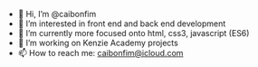 - 👋 Hi, I’m @caibonfim
- 👀 I’m interested in front end and back end development 
- 🌱 I’m currently more focused onto html, css3, javascript (ES6)
- 💞️ I’m working on Kenzie Academy projects
- 📫 How to reach me: caibonfim@icloud.com

<!---
caibonfim/caibonfim is a ✨ special ✨ repository because its `README.md` (this file) appears on your GitHub profile.
You can click the Preview link to take a look at your changes.
--->
